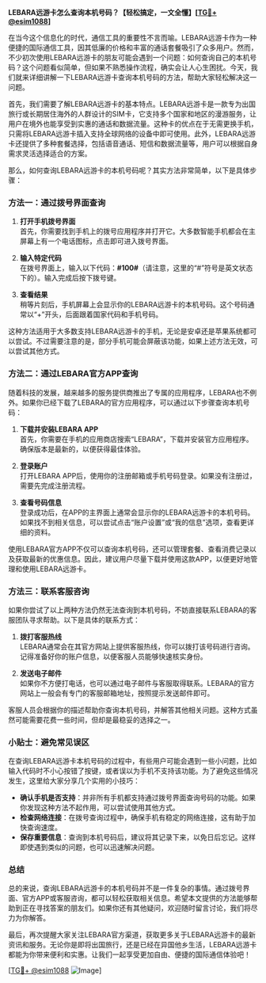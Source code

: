 **LEBARA远游卡怎么查询本机号码？【轻松搞定，一文全懂】[[TG💪+ @esim1088](https://t.me/s/esim1088)]**

在当今这个信息化的时代，通信工具的重要性不言而喻。LEBARA远游卡作为一种便捷的国际通信工具，因其低廉的价格和丰富的通话套餐吸引了众多用户。然而，不少初次使用LEBARA远游卡的朋友可能会遇到一个问题：如何查询自己的本机号码？这个问题看似简单，但如果不熟悉操作流程，确实会让人心生困扰。今天，我们就来详细讲解一下LEBARA远游卡查询本机号码的方法，帮助大家轻松解决这一问题。

首先，我们需要了解LEBARA远游卡的基本特点。LEBARA远游卡是一款专为出国旅行或长期居住海外的人群设计的SIM卡，它支持多个国家和地区的漫游服务，让用户在境外也能享受到实惠的通话和数据流量。这种卡的优点在于无需更换手机，只需将LEBARA远游卡插入支持全球网络的设备中即可使用。此外，LEBARA远游卡还提供了多种套餐选择，包括语音通话、短信和数据流量等，用户可以根据自身需求灵活选择适合的方案。

那么，如何查询LEBARA远游卡的本机号码呢？其实方法非常简单，以下是具体步骤：

### 方法一：通过拨号界面查询

1. **打开手机拨号界面**  
   首先，你需要找到手机上的拨号应用程序并打开它。大多数智能手机都会在主屏幕上有一个电话图标，点击即可进入拨号界面。

2. **输入特定代码**  
   在拨号界面上，输入以下代码：**#100#**（请注意，这里的“#”符号是英文状态下的）。输入完成后按下拨号键。

3. **查看结果**  
   稍等片刻后，手机屏幕上会显示你的LEBARA远游卡的本机号码。这个号码通常以“+”开头，后面跟着国家代码和手机号码。

这种方法适用于大多数支持LEBARA远游卡的手机，无论是安卓还是苹果系统都可以尝试。不过需要注意的是，部分手机可能会屏蔽该功能，如果上述方法无效，可以尝试其他方式。

### 方法二：通过LEBARA官方APP查询

随着科技的发展，越来越多的服务提供商推出了专属的应用程序，LEBARA也不例外。如果你已经下载了LEBARA的官方应用程序，可以通过以下步骤查询本机号码：

1. **下载并安装LEBARA APP**  
   首先，你需要在手机的应用商店搜索“LEBARA”，下载并安装官方应用程序。确保版本是最新的，以便获得最佳体验。

2. **登录账户**  
   打开LEBARA APP后，使用你的注册邮箱或手机号码登录。如果没有注册过，需要先完成注册流程。

3. **查看号码信息**  
   登录成功后，在APP的主界面上通常会显示你的LEBARA远游卡的本机号码。如果找不到相关信息，可以尝试点击“账户设置”或“我的信息”选项，查看更详细的资料。

使用LEBARA官方APP不仅可以查询本机号码，还可以管理套餐、查看消费记录以及获取最新的优惠信息。因此，建议用户尽量下载并使用这款APP，以便更好地管理和使用LEBARA远游卡。

### 方法三：联系客服咨询

如果你尝试了以上两种方法仍然无法查询到本机号码，不妨直接联系LEBARA的客服团队寻求帮助。以下是具体的联系方式：

1. **拨打客服热线**  
   LEBARA通常会在其官方网站上提供客服热线，你可以拨打该号码进行咨询。记得准备好你的账户信息，以便客服人员能够快速核实身份。

2. **发送电子邮件**  
   如果你不方便打电话，也可以通过电子邮件与客服取得联系。LEBARA的官方网站上一般会有专门的客服邮箱地址，按照提示发送邮件即可。

客服人员会根据你的描述帮助你查询本机号码，并解答其他相关问题。这种方式虽然可能需要花费一些时间，但却是最稳妥的选择之一。

### 小贴士：避免常见误区

在查询LEBARA远游卡本机号码的过程中，有些用户可能会遇到一些小问题，比如输入代码时不小心按错了按键，或者误以为手机不支持该功能。为了避免这些情况发生，这里给大家分享几个实用的小技巧：

- **确认手机是否支持**：并非所有手机都支持通过拨号界面查询号码的功能。如果你发现这种方法不起作用，可以尝试使用其他方式。
- **检查网络连接**：在拨号查询过程中，确保手机有稳定的网络连接，这有助于加快查询速度。
- **保存重要信息**：查询到本机号码后，建议将其记录下来，以免日后忘记。这样即使遇到类似的问题，也可以迅速解决问题。

### 总结

总的来说，查询LEBARA远游卡的本机号码并不是一件复杂的事情。通过拨号界面、官方APP或客服咨询，都可以轻松获取相关信息。希望本文提供的方法能够帮助到正在寻找答案的朋友们。如果你还有其他疑问，欢迎随时留言讨论，我们将尽力为你解答。

最后，再次提醒大家关注LEBARA官方渠道，获取更多关于LEBARA远游卡的最新资讯和服务。无论你是即将出国旅行，还是已经在异国他乡生活，LEBARA远游卡都能为你带来便利和实惠。让我们一起享受更加自由、便捷的国际通信体验吧！

[[TG💪+ @esim1088](https://t.me/s/esim1088) ![Image](https://i.postimg.cc/4NQfJmqS/Snipaste-2025-05-13-00-14-12.png)]